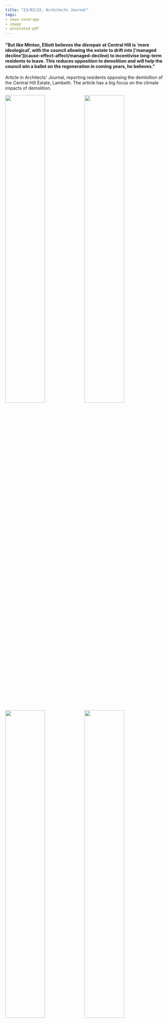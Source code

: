 ```yaml
---
title: "23/02/22, Architects Journal"
tags:
- news-coverage
- image
- annotated-pdf
---
```

<h4>"But like Minton, Elliott believes the disrepair at Central Hill is ‘more ideological’, with the council allowing the estate to drift into [‘managed decline’](cause-effect-affect/managed-decline) to incentivise long-term residents to leave. This reduces opposition to demolition and will help the council win a ballot on the regeneration in coming years, he believes."</h4>

Article in Architects' Journal, reporting residents opposing the demloition of the Central Hill Estate, Lambeth. The article has a big focus on the climate impacts of demolition. 

<img src="https://elaraks.github.io/dampcapital/22-02-23-AJ-Central-Hill-1.jpg" width="50%"/><img src="https://elaraks.github.io/dampcapital/22-02-23-AJ-Central-Hill-2.jpg" width="50%"/>
<img src="https://elaraks.github.io/dampcapital/22-02-23-AJ-Central-Hill-3.jpg" width="50%"/><img src="https://elaraks.github.io/dampcapital/22-02-23-AJ-Central-Hill-4.jpg" width="50%"/>
<img src="https://elaraks.github.io/dampcapital/22-02-23-AJ-Central-Hill-5.jpg" width="50%"/><img src="https://elaraks.github.io/dampcapital/22-02-23-AJ-Central-Hill-6.jpg" width="50%"/>
<img src="https://elaraks.github.io/dampcapital/21-08-11-SWLondonder-Central-Hill-7.jpg" width="100%"/>
<p align=center><sub><a href="https://www.architectsjournal.co.uk/news/central-hill-residents-challenge-architects-to-rethink-demolition" target="_blank"><em>Source: SW Londoner, 2021</em></a>.</sub><a href="https://elaraks.github.io/dampcapital/images/media/22-02-23-AJ-Central-Hill.pdf">Right click and select 'Open link in new tab' to view as PDF</a>. 
</p>